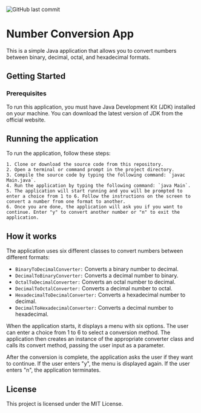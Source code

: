 ![GitHub last commit](https://img.shields.io/github/last-commit/Jaykishan97/Binary-Decimal-Converter)

# Number Conversion App
This is a simple Java application that allows you to convert numbers between binary, decimal, octal, and hexadecimal formats.

## Getting Started
### Prerequisites
To run this application, you must have Java Development Kit (JDK) installed on your machine. You can download the latest version of JDK from the official website.

## Running the application
To run the application, follow these steps:

    1. Clone or download the source code from this repository.
    2. Open a terminal or command prompt in the project directory.
    3. Compile the source code by typing the following command: `javac Main.java`.
    4. Run the application by typing the following command: `java Main`. 
    5. The application will start running and you will be prompted to enter a choice from 1 to 6. Follow the instructions on the screen to convert a number from one format to another.
    6. Once you are done, the application will ask you if you want to continue. Enter "y" to convert another number or "n" to exit the application.

## How it works
The application uses six different classes to convert numbers between different formats:

* `BinaryToDecimalConverter:` Converts a binary number to decimal.
* `DecimalToBinaryConverter:` Converts a decimal number to binary.
* `OctalToDecimalConverter:` Converts an octal number to decimal.
* `DecimalToOctalConverter:` Converts a decimal number to octal.
* `HexadecimalToDecimalConverter:` Converts a hexadecimal number to decimal.
* `DecimalToHexadecimalConverter:` Converts a decimal number to hexadecimal.

When the application starts, it displays a menu with six options. The user can enter a choice from 1 to 6 to select a conversion method. The application then creates an instance of the appropriate converter class and calls its convert method, passing the user input as a parameter.

After the conversion is complete, the application asks the user if they want to continue. If the user enters "y", the menu is displayed again. If the user enters "n", the application terminates.

## License
This project is licensed under the MIT License.
